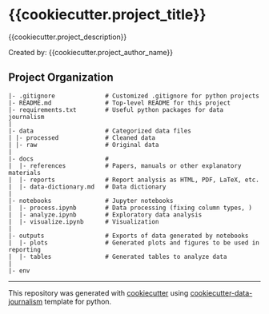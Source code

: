 # {{cookiecutter.project_title}}
{{cookiecutter.project_description}}

Created by: {{cookiecutter.project_author_name}}

## Project Organization
```
|- .gitignore              # Customized .gitignore for python projects 
|- README.md               # Top-level README for this project
|- requirements.txt        # Useful python packages for data journalism
|
|- data                    # Categorized data files                      
| |- processed             # Cleaned data
| |- raw                   # Original data
|
|- docs                    #
|  |- references           # Papers, manuals or other explanatory materials
|  |- reports              # Report analysis as HTML, PDF, LaTeX, etc.
|  |- data-dictionary.md   # Data dictionary
|
|- notebooks               # Jupyter notebooks
|  |- process.ipynb        # Data processing (fixing column types, )
|  |- analyze.ipynb        # Exploratory data analysis
|  |- visualize.ipynb      # Visualization
|
|- outputs                 # Exports of data generated by notebooks
|  |- plots                # Generated plots and figures to be used in reporting
|  |- tables               # Generated tables to analyze data
|
|- env
```
---
This repository was generated with [cookiecutter](https://github.com/cookiecutter/cookiecutter) using [cookiecutter-data-journalism](https://github.com/fer-aguirre/cookiecutter-data-journalism.git) template for python.